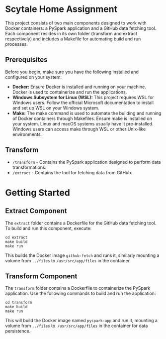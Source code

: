 # Scytale Home Assignment
This project consists of two main components designed to work with Docker containers: a PySpark application and a GitHub data fetching tool. Each component resides in its own folder (transform and extract respectively) and includes a Makefile for automating build and run processes.

## Prerequisites
Before you begin, make sure you have the following installed and configured on your system:

- **Docker:** Ensure Docker is installed and running on your machine. Docker is used to containerize and run the applications.
- **Windows Subsystem for Linux (WSL):** This project requires WSL for Windows users. Follow the official Microsoft documentation to install and set up WSL on your Windows system.
- **Make:** The make command is used to automate the building and running of Docker containers through Makefiles. Ensure make is installed on your system. Linux and macOS systems usually have it pre-installed. Windows users can access make through WSL or other Unix-like environments.


## Transform
- `/transform` - Contains the PySpark application designed to perform data transformations.
- `/extract` - Contains the tool for fetching data from GitHub.

# Getting Started

## Extract Component
The `extract` folder contains a Dockerfile for the GitHub data fetching tool. To build and run this component, execute:

```
cd extract
make build
make run
```

This builds the Docker image `github-fetch` and runs it, similarly mounting a volume from `../files` to `/usr/src/app/files` in the container.

## Transform Component
The `transform` folder contains a Dockerfile to containerize the PySpark application. Use the following commands to build and run the application:

```
cd transform
make build
make run
```
This will build the Docker image named `pyspark-app` and run it, mounting a volume from `../files` to` /usr/src/app/files` in the container for data persistence.
